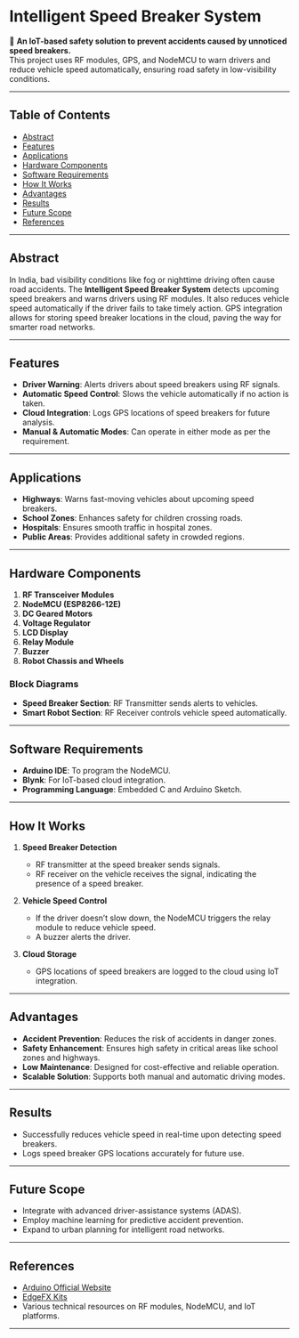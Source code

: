 
# **Intelligent Speed Breaker System**

🚗 **An IoT-based safety solution to prevent accidents caused by unnoticed speed breakers.**  
This project uses RF modules, GPS, and NodeMCU to warn drivers and reduce vehicle speed automatically, ensuring road safety in low-visibility conditions.

---

## **Table of Contents**
- [Abstract](#abstract)
- [Features](#features)
- [Applications](#applications)
- [Hardware Components](#hardware-components)
- [Software Requirements](#software-requirements)
- [How It Works](#how-it-works)
- [Advantages](#advantages)
- [Results](#results)
- [Future Scope](#future-scope)
- [References](#references)

---

## **Abstract**
In India, bad visibility conditions like fog or nighttime driving often cause road accidents. The **Intelligent Speed Breaker System** detects upcoming speed breakers and warns drivers using RF modules. It also reduces vehicle speed automatically if the driver fails to take timely action. GPS integration allows for storing speed breaker locations in the cloud, paving the way for smarter road networks.

---

## **Features**
- **Driver Warning**: Alerts drivers about speed breakers using RF signals.  
- **Automatic Speed Control**: Slows the vehicle automatically if no action is taken.  
- **Cloud Integration**: Logs GPS locations of speed breakers for future analysis.  
- **Manual & Automatic Modes**: Can operate in either mode as per the requirement.  

---

## **Applications**
- **Highways**: Warns fast-moving vehicles about upcoming speed breakers.  
- **School Zones**: Enhances safety for children crossing roads.  
- **Hospitals**: Ensures smooth traffic in hospital zones.  
- **Public Areas**: Provides additional safety in crowded regions.  

---

## **Hardware Components**
1. **RF Transceiver Modules**  
2. **NodeMCU (ESP8266-12E)**  
3. **DC Geared Motors**  
4. **Voltage Regulator**  
5. **LCD Display**  
6. **Relay Module**  
7. **Buzzer**  
8. **Robot Chassis and Wheels**

### **Block Diagrams**
- **Speed Breaker Section**: RF Transmitter sends alerts to vehicles.
- **Smart Robot Section**: RF Receiver controls vehicle speed automatically.

---

## **Software Requirements**
- **Arduino IDE**: To program the NodeMCU.  
- **Blynk**: For IoT-based cloud integration.  
- **Programming Language**: Embedded C and Arduino Sketch.  

---

## **How It Works**
1. **Speed Breaker Detection**  
   - RF transmitter at the speed breaker sends signals.  
   - RF receiver on the vehicle receives the signal, indicating the presence of a speed breaker.  

2. **Vehicle Speed Control**  
   - If the driver doesn’t slow down, the NodeMCU triggers the relay module to reduce vehicle speed.  
   - A buzzer alerts the driver.  

3. **Cloud Storage**  
   - GPS locations of speed breakers are logged to the cloud using IoT integration.  

---

## **Advantages**
- **Accident Prevention**: Reduces the risk of accidents in danger zones.  
- **Safety Enhancement**: Ensures high safety in critical areas like school zones and highways.  
- **Low Maintenance**: Designed for cost-effective and reliable operation.  
- **Scalable Solution**: Supports both manual and automatic driving modes.  

---

## **Results**
- Successfully reduces vehicle speed in real-time upon detecting speed breakers.  
- Logs speed breaker GPS locations accurately for future use.  

---

## **Future Scope**
- Integrate with advanced driver-assistance systems (ADAS).  
- Employ machine learning for predictive accident prevention.  
- Expand to urban planning for intelligent road networks.  

---

## **References**
- [Arduino Official Website](https://www.arduino.cc/)  
- [EdgeFX Kits](http://www.edgefxkits.com)  
- Various technical resources on RF modules, NodeMCU, and IoT platforms.

---
